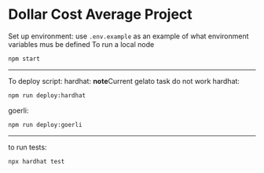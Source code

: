 # Dollar Cost Average Project

Set up environment:
use `.env.example` as an example of what environment variables mus be defined
To run a local node
```bash
npm start
```

---
To deploy script:
hardhat: **note**Current gelato task do not work
hardhat:
```bash
npm run deploy:hardhat
```
goerli:
```bash
npm run deploy:goerli
```

---

to run tests:
```bash
npx hardhat test
```

